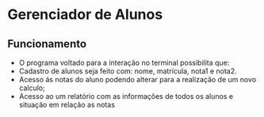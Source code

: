 # Gerenciador de Alunos

## Funcionamento
- O programa voltado para a interação no terminal possibilita que:
 - Cadastro de alunos seja feito com: nome, matrícula, nota1 e nota2.
 - Acesso ás notas do aluno podendo alterar para a realização de um novo calculo;
 - Acesso ao um relatório com as informações de todos os alunos e situação em relação as notas

